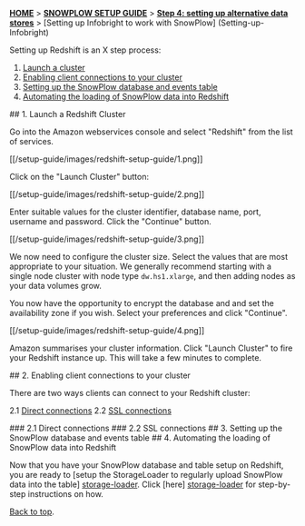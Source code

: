 <a name="top" />

[**HOME**](Home) > [**SNOWPLOW SETUP GUIDE**](Setting-up-SnowPlow) > [**Step 4: setting up alternative data stores**](Setting-up-alternative-data-stores) > [Setting up Infobright to work with SnowPlow] (Setting-up-Infobright)

Setting up Redshift is an X step process:

1. [Launch a cluster](#launch)
2. [Enabling client connections to your cluster](#client-connections)
2. [Setting up the SnowPlow database and events table](#db)
3. [Automating the loading of SnowPlow data into Redshift](#load)

<a name="launch" />
## 1. Launch a Redshift Cluster

Go into the Amazon webservices console and select "Redshift" from the list of services.

[[/setup-guide/images/redshift-setup-guide/1.png]]

Click on the "Launch Cluster" button:

[[/setup-guide/images/redshift-setup-guide/2.png]]

Enter suitable values for the cluster identifier, database name, port, username and password. Click the "Continue" button.

[[/setup-guide/images/redshift-setup-guide/3.png]]

We now need to configure the cluster size. Select the values that are most appropriate to your situation. We generally recommend starting with a single node cluster with node type `dw.hs1.xlarge`, and then adding nodes as your data volumes grow.

You now have the opportunity to encrypt the database and and set the availability zone if you wish. Select your preferences and click "Continue".

[[/setup-guide/images/redshift-setup-guide/4.png]]

Amazon summarises your cluster information. Click "Launch Cluster" to fire your Redshift instance up. This will take a few minutes to complete.

<a name="client-connections" />
## 2. Enabling client connections to your cluster

There are two ways clients can connect to your Redshift cluster:

2.1 [Direct connections](#direct)
2.2 [SSL connections](#ssl)

<a name="direct" />
### 2.1 Direct connections

<a name="ssl" />
### 2.2 SSL connections

<a name="db" />
## 3. Setting up the SnowPlow database and events table

<a name="load" />
## 4. Automating the loading of SnowPlow data into Redshift

Now that you have your SnowPlow database and table setup on Redshift, you are ready to [setup the StorageLoader to regularly upload SnowPlow data into the table] [storage-loader]. Click [here] [storage-loader] for step-by-step instructions on how.

[Back to top](#top).


[storage-loader]: 1-Installing-the-StorageLoader